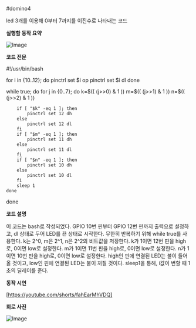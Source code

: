 #domino4

led 3개를 이용해 0부터 7까지를 이진수로 나타내는 코드

**실행할 동작 요약**

![Image](https://github.com/user-attachments/assets/3309b5c4-aa34-4db8-8aeb-7875ffc2efc6)

**코드 전문**

#!/usr/bin/bash

for i in {10..12}; do
	pinctrl set $i op
	pinctrl set $i dl
done

while true; do
	for j in {0..7}; do
		k=$((  (j>>0) & 1 ))
		m=$((  (j>>1) & 1 ))
		n=$((  (j>>2) & 1 ))

		if [ "$k" -eq 1 ]; then
			pinctrl set 12 dh
		else
			pinctrl set 12 dl
		fi
		if [ "$m" -eq 1 ]; then
			pinctrl set 11 dh
		else
			pinctrl set 11 dl
		fi
		if [ "$n" -eq 1 ]; then
			pinctrl set 10 dh
		else
			pinctrl set 10 dl
		fi
		sleep 1
	done
done

**코드 설명**

이 코드는 bash로 작성되었다.
GPIO 10번 핀부터 GPIO 12번 핀까지 출력으로 설정하고, dl 상태로 두어 LED를 끈 상태로 시작한다.
무한히 반복하기 위해 while true를 사용한다.
k는 2^0, m은 2^1, n은 2^2의 비트값을 저장한다.
k가 1이면 12번 핀을 high로, 0이면 low로 설정한다.
m가 1이면 11번 핀을 high로, 0이면 low로 설정한다.
n가 1이면 10번 핀을 high로, 0이면 low로 설정한다.
high인 핀에 연결된 LED는 불이 들어올 것이고, low인 핀에 연결된 LED는 불이 꺼질 것이다.
sleep1을 통해, i값이 변할 때 1초의 딜레이를 준다.

**동작 시연**

[https://youtube.com/shorts/fahEarMhVDQ]

**회로 사진**

![Image](https://github.com/user-attachments/assets/1ece78fb-0a37-4774-b68d-114928570e51)